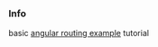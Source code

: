 ### Info

basic [angular routing example](https://github.com/joemaddalone/tutorial-angular-routing) tutorial
